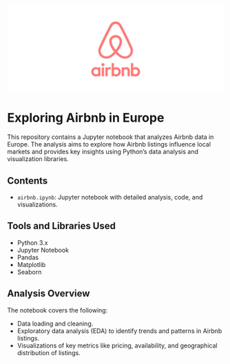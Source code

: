 
![AirBnB](airbnb_analysis.png)

# Exploring Airbnb in Europe

This repository contains a Jupyter notebook that analyzes Airbnb data in Europe. The analysis aims to explore how Airbnb listings influence local markets and provides key insights using Python’s data analysis and visualization libraries.

## Contents

- `airbnb.ipynb`: Jupyter notebook with detailed analysis, code, and visualizations.

## Tools and Libraries Used

- Python 3.x
- Jupyter Notebook
- Pandas
- Matplotlib
- Seaborn

## Analysis Overview

The notebook covers the following:
- Data loading and cleaning.
- Exploratory data analysis (EDA) to identify trends and patterns in Airbnb listings.
- Visualizations of key metrics like pricing, availability, and geographical distribution of listings.
